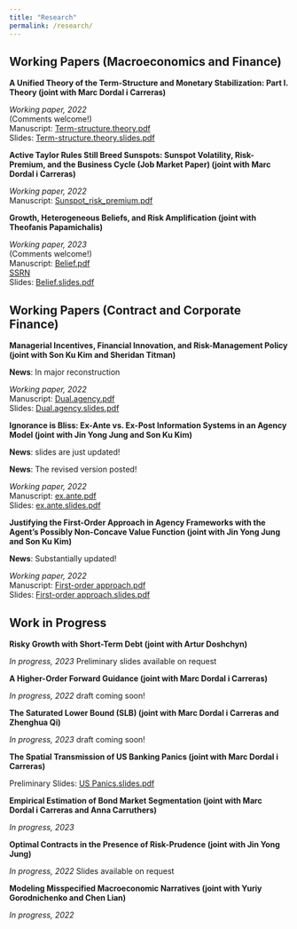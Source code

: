 ```yaml
---
title: "Research"
permalink: /research/
---
```


## Working Papers (Macroeconomics and Finance)

**A Unified Theory of the Term-Structure and Monetary Stabilization: Part I. Theory (joint with Marc Dordal i Carreras)** 

  *Working paper, 2022*     
  (Comments welcome!)\
  Manuscript: [Term-structure.theory.pdf](/files/Term_Structure.pdf)   
  Slides: [Term-structure.theory.slides.pdf](/files/0Seung_JMP2_slides.pdf)  


**Active Taylor Rules Still Breed Sunspots: Sunspot Volatility, Risk-Premium, and the Business Cycle (Job Market Paper) (joint with Marc Dordal i Carreras)** 
  
  *Working paper, 2022*  
  Manuscript: [Sunspot_risk_premium.pdf](/files/Sunspot_risk_premium.pdf)  


**Growth, Heterogeneous Beliefs, and Risk Amplification (joint with Theofanis Papamichalis)** 
  
  *Working paper, 2023*  
    (Comments welcome!)\
  Manuscript: [Belief.pdf](/files/LEE-PAPAMICHALIS_2022.pdf)    
  [SSRN](https://papers.ssrn.com/sol3/papers.cfm?abstract_id=3932647)     
  Slides: [Belief.slides.pdf](/files/Slides_LEE-PAPAMICHALIS_2022.pdf)  




## Working Papers (Contract and Corporate Finance)


**Managerial Incentives, Financial Innovation, and Risk-Management Policy (joint with Son Ku Kim and Sheridan Titman)** 

  **News**: In major reconstruction
  
  *Working paper, 2022*  
  Manuscript: [Dual.agency.pdf](/files/PAPER_Dual_agency_and_risk_management.pdf)  
  Slides: [Dual.agency.slides.pdf](/files/Dual_agency_and_risk_management.pdf)    
 
 
**Ignorance is Bliss: Ex-Ante vs. Ex-Post Information Systems in an Agency Model (joint with Jin Yong Jung and Son Ku Kim)** 

  **News**: slides are just updated!
  
  **News**: The revised version posted!
  
  *Working paper, 2022*  
  Manuscript: [ex.ante.pdf](/files/Ex_Post_vs_Ex_Ante.pdf)  
  Slides: [ex.ante.slides.pdf](/files/Ex_Post_vs_Ex_Ante_slides.pdf)    


**Justifying the First-Order Approach in Agency Frameworks with the Agent’s Possibly Non-Concave Value Function (joint with Jin Yong Jung and Son Ku Kim)** 

  **News**: Substantially updated!

  *Working paper, 2022*  
  Manuscript: [First-order approach.pdf](/files/First_order_approach_draft.pdf)  
  Slides: [First-order approach.slides.pdf](/files/First_order_approach_slides.pdf)  


## Work in Progress


**Risky Growth with Short-Term Debt (joint with Artur Doshchyn)**  

  *In progress, 2023* Preliminary slides available on request

**A Higher-Order Forward Guidance (joint with Marc Dordal i Carreras)**  

  *In progress, 2022* draft coming soon!

**The Saturated Lower Bound (SLB) (joint with Marc Dordal i Carreras and Zhenghua Qi)**  

  *In progress, 2023* draft coming soon!
  
**The Spatial Transmission of US Banking Panics (joint with Marc Dordal i Carreras)**  

  Preliminary Slides: [US Panics.slides.pdf](/files/US_Panics_paper.pdf)  

**Empirical Estimation of Bond Market Segmentation (joint with Marc Dordal i Carreras and Anna Carruthers)**  

  *In progress, 2023* 
  
**Optimal Contracts in the Presence of Risk-Prudence (joint with Jin Yong Jung)**  

  *In progress, 2022*  Slides available on request

**Modeling Misspecified Macroeconomic Narratives (joint with Yuriy Gorodnichenko and Chen Lian)**  

  *In progress, 2022*  


